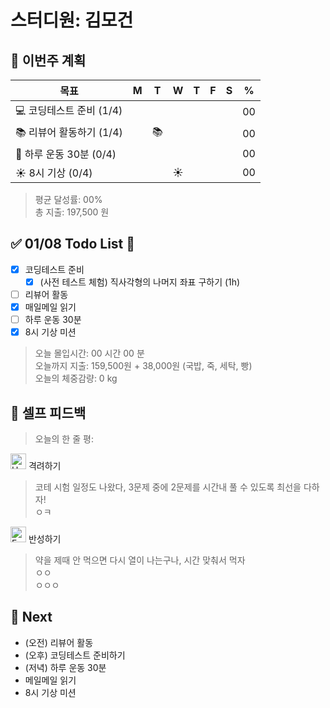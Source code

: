 # 스터디원: 김모건

## 🚀 이번주 계획

| 목표                     | M   | T   | W   | T   | F   | S   | %   |
| ------------------------ | --- | --- | --- | --- | --- | --- | --- |
| 💻 코딩테스트 준비 (1/4) |     |     |     |     |     |     | 00  |
| 📚 리뷰어 활동하기 (1/4) |     | 📚  |     |     |     |     | 00  |
| 💪 하루 운동 30분 (0/4)  |     |     |     |     |     |     | 00  |
| ☀️ 8시 기상 (0/4)        |     |     | ☀️  |     |     |     | 00  |

> 평균 달성률: 00% <br>
> 총 지출: 197,500 원 <br>

## ✅ 01/08 Todo List 🌅

- [x] 코딩테스트 준비
  - [x] (사전 테스트 체험) 직사각형의 나머지 좌표 구하기 (1h)
- [ ] 리뷰어 활동
- [x] 매일메일 읽기
- [ ] 하루 운동 30분
- [x] 8시 기상 미션

> 오늘 몰입시간: 00 시간 00 분<br>
> 오늘까지 지출: 159,500원 + 38,000원 (국밥, 죽, 세탁, 빵)<br>
> 오늘의 체중감량: 0 kg

## 🎉 셀프 피드백

> 오늘의 한 줄 평:

<img src="https://raw.githubusercontent.com/Tarikul-Islam-Anik/Animated-Fluent-Emojis/master/Emojis/Smilies/Hugging%20Face.png" alt="Hugging Face" width="25" height="25"> 격려하기</img>

> 코테 시험 일정도 나왔다, 3문제 중에 2문제를 시간내 풀 수 있도록 최선을 다하자! <br>
> ㅇㅋ <br>

<img src="https://raw.githubusercontent.com/Tarikul-Islam-Anik/Animated-Fluent-Emojis/master/Emojis/Smilies/Face%20with%20Monocle.png" alt="Face with Monocle" width="25" height="25"> 반성하기</img>

> 약을 제때 안 먹으면 다시 열이 나는구나, 시간 맞춰서 먹자 <br>
> ㅇㅇ<br>
> ㅇㅇㅇ<br>

## 🌱 Next

- (오전) 리뷰어 활동
- (오후) 코딩테스트 준비하기
- (저녁) 하루 운동 30분
- 메일메일 읽기
- 8시 기상 미션
